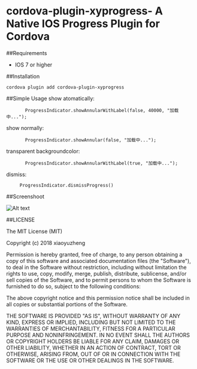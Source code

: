 # cordova-plugin-xyprogress- A Native IOS Progress Plugin for Cordova

##Requirements

 - IOS 7 or higher

##Installation

    cordova plugin add cordova-plugin-xyprogress
    
##Simple Usage
show atomatically:

           ProgressIndicator.showAnnularWithLabel(false, 40000, "加载中...");

show normally:

           ProgressIndicator.showAnnular(false, "加载中...");
           
transparent backgroundcolor:
                  
           ProgressIndicator.showAnnularWithLabel(true, "加载中...");
    
        
 dismiss:       
     
         ProgressIndicator.dismissProgress()
##Screenshoot  

  ![Alt text](https://github.com/XiaoyuZheng666/progressPlugin/raw/master/Screenshots/1.png)
  
##LICENSE

The MIT License (MIT)

Copyright (c) 2018 xiaoyuzheng

Permission is hereby granted, free of charge, to any person obtaining a copy of this software and associated documentation files (the "Software"), to deal in the Software without restriction, including without limitation the rights to use, copy, modify, merge, publish, distribute, sublicense, and/or sell copies of the Software, and to permit persons to whom the Software is furnished to do so, subject to the following conditions:

The above copyright notice and this permission notice shall be included in all copies or substantial portions of the Software.

THE SOFTWARE IS PROVIDED "AS IS", WITHOUT WARRANTY OF ANY KIND, EXPRESS OR IMPLIED, INCLUDING BUT NOT LIMITED TO THE WARRANTIES OF MERCHANTABILITY, FITNESS FOR A PARTICULAR PURPOSE AND NONINFRINGEMENT. IN NO EVENT SHALL THE AUTHORS OR COPYRIGHT HOLDERS BE LIABLE FOR ANY CLAIM, DAMAGES OR OTHER LIABILITY, WHETHER IN AN ACTION OF CONTRACT, TORT OR OTHERWISE, ARISING FROM, OUT OF OR IN CONNECTION WITH THE SOFTWARE OR THE USE OR OTHER DEALINGS IN THE SOFTWARE.


   
 

    
    
